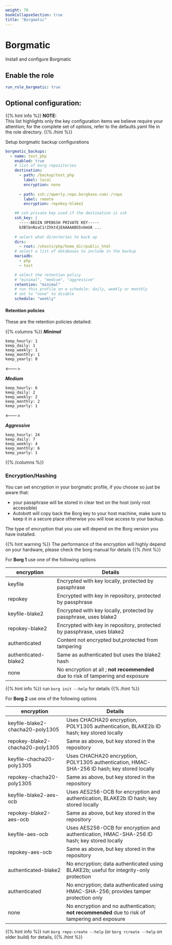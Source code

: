 ```yaml
---
weight: 70
bookCollapseSection: true
title: "Borgmatic"
---
```


# Borgmatic

Install and configure Borgmatic

## Enable the role
``` yaml
run_role_borgmatic: true

```

## Optional configuration: 
{{% hint info %}}
**NOTE:**  
This list highlights only the key configuration items we believe require your attention;
for the complete set of options, refer to the defaults.yaml file in the role directory.
{{% /hint %}}


Setup borgmatic backup configurations
```yaml
borgmatic_backups:
  - name: test_php
    enabled: true
    # list of borg repositories
    destination:
      - path: /backup/test_php
        label: local
        encryption: none
        
      - path: ssh://qwerty.repo.borgbase.com/./repo
        label: remote
        encryption: repokey-blake2

    ## ssh private key used if the destination is ssh
    ssh_key: |
      -----BEGIN OPENSSH PRIVATE KEY-----
      b3BlbnNzaC1rZXktdjEAAAAABG5vbmUA ...    
      
    # select what directories to back up      
    dirs:
      - root: /vhosts/php/home_dir/public_html
    # select a list of databases to include in the backup
    mariadb:
      - php
      - test

    # select the retention policy
    # "minimal", "medium", "aggressive"
    retention: "minimal"
    # run this profile on a schedule: daily, weekly or monthly
    # set to "none" to disable
    schedule: "weekly" 
```
#### Retention policies

These are the retention policies detailed:

{{% columns  %}}
**_Minimal_**

    keep_hourly: 1 
    keep_daily: 1 
    keep_weekly: 1 
    keep_monthly: 1 
    keep_yearly: 0

<---> 

**_Medium_**

    keep_hourly: 6
    keep_daily: 2
    keep_weekly: 2
    keep_monthly: 2
    keep_yearly: 1

<---> 

**_Aggressive_**

    keep_hourly: 24
    keep_daily: 7
    keep_weekly: 4
    keep_monthly: 6
    keep_yearly: 1

{{% /columns %}}

### Encryption/Hashing

You can set encryption in your borgmatic profile, if you choose so just be aware that:
* your passphrase will be stored in clear text on the host (only root accessible)
* Autobott will copy back the Borg key to your host machine, make sure to keep it in a 
secure place otherwise you will lose access to your backup.

The type of encryption that you use will depend on the Borg version you have installed.

{{% hint warning %}}
The performance of the encryption will highly depend on your hardware, please check the borg manual for details
{{% /hint %}}

For **Borg 1** use one of the following options

| encryption           | Details                                                                          |
|----------------------|----------------------------------------------------------------------------------|
| keyfile              | Encrypted with key locally, protected by passphrase                              |
| repokey              | Encrypted with key in repository, protected by passphrase                        |
| keyfile-blake2       | Encrypted with key locally, protected by passphrase, uses blake2                 |
| repokey-blake2       | Encrypted with key in repository, protected by passphrase, uses blake2           |
| authenticated        | Content not encrypted but,protected from tampering                               |
| authenticated-blake2 | Same as authenticated but uses the blake2 hash                                   |
| none                 | No encryption at all ; **not recommended** due to risk of tampering and exposure |       


{{% hint info %}}
run `borg init --help` for details
{{% /hint %}}


For **Borg 2** use one of the following options

| encryption                       | Details                                                                                        |
|----------------------------------|------------------------------------------------------------------------------------------------|
| keyfile-blake2-chacha20-poly1305 | Uses CHACHA20 encryption, POLY1305 authentication, BLAKE2b ID hash; key stored locally         |
| repokey-blake2-chacha20-poly1305 | Same as above, but key stored in the repository                                                |
| keyfile-chacha20-poly1305        | Uses CHACHA20 encryption, POLY1305 authentication, HMAC-SHA-256 ID hash; key stored locally    |
| repokey-chacha20-poly1305        | Same as above, but key stored in the repository                                                |
| keyfile-blake2-aes-ocb           | Uses AES256-OCB for encryption and authentication, BLAKE2b ID hash; key stored locally         |
| repokey-blake2-aes-ocb           | Same as above, but key stored in the repository                                                |
| keyfile-aes-ocb                  | Uses AES256-OCB for encryption and authentication, HMAC-SHA-256 ID hash; key stored locally    |
| repokey-aes-ocb                  | Same as above, but key stored in the repository                                                |
| authenticated-blake2             | No encryption; data authenticated using BLAKE2b; useful for integrity-only protection          |
| authenticated                    | No encryption; data authenticated using HMAC-SHA-256; provides tamper protection only          |
| none                             | No encryption and no authentication; **not recommended** due to risk of tampering and exposure |


{{% hint info %}}
run `borg repo-create --help` (or `borg rcreate --help` on older build) for details,
{{% /hint %}}



